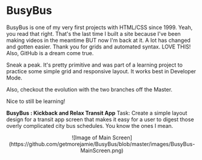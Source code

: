 # BusyBus
BusyBus is one of my very first projects with HTML/CSS since 1999. Yeah, you read that right. That's the last time I built a site because I've been making videos in the meantime BUT now I'm back at it. A lot has changed and gotten easier. Thank you for grids and automated syntax. LOVE THIS! Also, GitHub is a dream come true.

Sneak a peak. It's pretty primitive and was part of a learning project to practice some simple grid and responsive layout. It works best in Developer Mode.

Also, checkout the evolution with the two branches off the Master.

Nice to still be learning!

**BusyBus : Kickback and Relax Transit App**
Task: Create a simple layout design for a transit app screen that makes it easy for a user to digest those overly complicated city bus schedules. You know the ones I mean.

<p align="center">
![Image of Main Screen](https://github.com/getmorejamie/BusyBus/blob/master/images/BusyBus-MainScreen.png)
</p>

